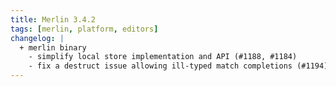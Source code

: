```yaml
---
title: Merlin 3.4.2
tags: [merlin, platform, editors]
changelog: |
  + merlin binary
    - simplify local store implementation and API (#1188, #1184)
    - fix a destruct issue allowing ill-typed match completions (#1194)
---
```

